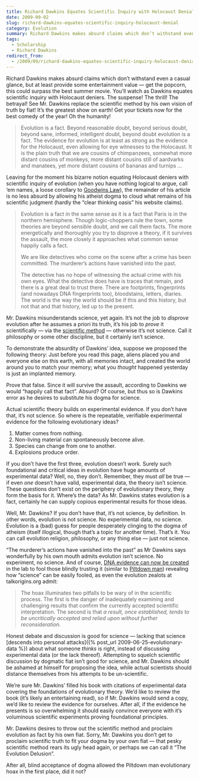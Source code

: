 ```yaml
---
title: Richard Dawkins Equates Scientific Inquiry with Holocaust Denial
date: 2009-09-02
slug: richard-dawkins-equates-scientific-inquiry-holocaust-denial
category: Evolution
summary: Richard Dawkins makes absurd claims which don’t withstand even a casual glance, but at least provide some entertainment value — get the popcorn, this could surpass the best summer movie.
tags: 
  - Scholarship
  - Richard Dawkins
redirect_from:
  - /2009/09/richard-dawkins-equates-scientific-inquiry-holocaust-denial.html
---
```




Richard Dawkins makes absurd claims which don’t withstand even a casual
glance, but at least provide some entertainment value — get the popcorn,
this could surpass the best summer movie. You’ll watch as Dawkins
equates scientific inquiry with Holocaust deniers. The suspense! The
thrill! The betrayal! See Mr. Dawkins replace the scientific method by
his own vision of truth by fiat! It’s the greatest show on earth! Get
your tickets now for the best comedy of the year! Oh the humanity!

<blockquote cite="http://entertainment.timesonline.co.uk/tol/arts_and_entertainment/books/book_extracts/article6805656.ece">
<p>Evolution is a fact. Beyond reasonable doubt, beyond serious doubt, beyond sane, informed, intelligent doubt, beyond doubt evolution is a fact. The evidence for evolution is at least as strong as the evidence for the Holocaust, even allowing for eye witnesses to the Holocaust. It is the plain truth that we are cousins of chimpanzees, somewhat more distant cousins of monkeys, more distant cousins still of aardvarks and manatees, yet more distant cousins of bananas and turnips&nbsp;… </p>
</blockquote>

Leaving for the moment his bizarre notion equating Holocaust deniers
with scientific inquiry of evolution (when you have nothing logical to
argue, call ‘em names, a loose corollary to [Goodwins Law](http://en.wikipedia.org/wiki/Godwin%27s_law)), the remainder of his
article is no less absurd by allowing his atheist dogma to cloud what
remains of his scientific judgment (hardly the “clear thinking oasis”
his website claims).

<blockquote cite="http://entertainment.timesonline.co.uk/tol/arts_and_entertainment/books/book_extracts/article6805656.ece">
<p>Evolution is a fact in the same sense as it is a fact that Paris is in the northern hemisphere. Though logic-choppers rule the town, some theories are beyond sensible doubt, and we call them facts. The more energetically and thoroughly you try to disprove a theory, if it survives the assault, the more closely it approaches what common sense happily calls a&nbsp;fact.</p>
<p>We are like detectives who come on the scene after a crime has been committed. The murderer’s actions have vanished into the&nbsp;past.</p>
<p>The detective has no hope of witnessing the actual crime with his own eyes. What the detective does have is traces that remain, and there is a great deal to trust there. There are footprints, fingerprints (and nowadays DNA fingerprints too), bloodstains, letters, diaries. The world is the way the world should be if this and this history, but not that and that history, led up to the&nbsp;present.</p>
</blockquote>

Mr. Dawkins misunderstands science, yet again. It’s not the job to
*disprove* evolution after he assumes a priori its truth, it’s his job
to *prove* it scientifically — via the [scientific method](http://en.wikipedia.org/wiki/Scientific_method) — otherwise it’s
not science. Call it philosophy or some other discipline, but it
certainly isn’t science.

To demonstrate the absurdity of Dawkins’ idea, suppose we proposed the
following theory: Just before you read this page, aliens placed you and
everyone else on this earth, with all memories intact, and created the
world around you to match your memory; what you *thought* happened
yesterday is just an implanted memory.

Prove that false. Since it will survive the assault, according to
Dawkins we would “happily call that fact”. Absurd? Of course, but thus
so is Dawkins error as he desires to substitute his dogma for science.

Actual scientific theory builds on experimental evidence. If you don’t
have that, it’s not science. So where is the repeatable, verifiable
experimental evidence for the following evolutionary ideas?

1.  Matter comes from nothing.
2.  Non-living material can spontaneously become alive.
3.  Species can change from one to another.
4.  Explosions produce order.

If you don’t have the first three, evolution doesn’t work. Surely such
foundational and critical ideas in evolution have huge amounts of
experimental data? Well, no, they don’t. Remember, they must *all* be
true — if even *one* doesn’t have valid, experimental data, the theory
isn’t science. These questions don’t exist on the periphery of
evolutionary theory, they form the basis for it. Where’s the data? As
Mr. Dawkins states evolution is a fact, certainly he can supply copious
experimental results for those ideas.

Well, Mr. Dawkins? If you don’t have that, it’s not science, by
definition. In other words, evolution is not science. No experimental
data, no science. Evolution is a (bad) guess for people desperately
clinging to the dogma of atheism (itself illogical, though that’s a
topic for another time). That’s it. You can call evolution religion,
philosophy, or any thing else — just not science.

“The murderer’s actions have vanished into the past” as Mr Dawkins says
wonderfully by his own mouth admits evolution isn’t science. No
experiment, no science. And of course, [DNA evidence can now be created](http://www.schneier.com/blog/archives/2009/08/fabricating_dna.html)
in the lab to fool those blindly trusting it (similar to 
[Piltdown man](http://www.talkorigins.org/faqs/piltdown.html)) revealing how
“science” can be easily fooled, as even the evolution zealots at
talkorigins.org admit:

<blockquote cite="http://www.talkorigins.org/faqs/piltdown.html">
<p>The hoax illuminates two pitfalls to be wary of in the scientific process. The first is the danger of inadequately examining and challenging results that confirm the currently accepted scientific interpretation. The second is that <em>a result, once established, tends to be uncritically accepted and relied upon without further reconsideration</em>.</p>
</blockquote>

Honest debate and discussion is good for science — lacking that science
[descends into personal attacks]({% post_url 2009-06-25-evolutionary-data %})
about what someone *thinks* is right, instead of discussing experimental
data (or the lack thereof). Attempting to squelch scientific discussion
by dogmatic fiat isn’t good for science, and Mr. Dawkins should be
ashamed at himself for proposing the idea, while actual scientists
should distance themselves from his attempts to be un-scientific.

We’re sure Mr. Dawkins’ filled his book with citations of experimental
data covering the foundations of evolutionary theory. We’d like to
review the book (it’s likely an entertaining read), so if Mr. Dawkins
would send a copy, we’d like to review the evidence for ourselves. After
all, if the evidence he presents is so overwhelming it should easily
convince everyone with it’s voluminous scientific experiments proving
foundational principles.

Mr. Dawkins desires to throw out the scientific method and proclaim
evolution as fact by his own fiat. Sorry, Mr. Dawkins you don’t get to
proclaim scientific truth to fit your dogma by your own fiat — that
pesky scientific method rears its ugly head again, or perhaps we can
call it “The Evolution Delusion”.

After all, blind acceptance of dogma allowed the Piltdown man
evolutionary hoax in the first place, did it not?
